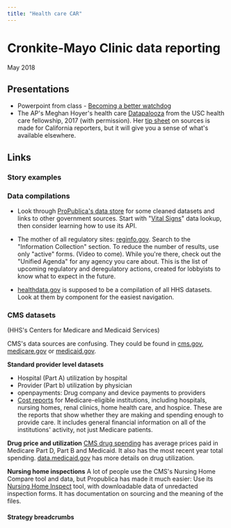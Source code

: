 ```yaml
---
title: "Health care CAR"
--- 
```


# Cronkite-Mayo Clinic data reporting
May 2018

## Presentations
* Powerpoint from class  - [Becoming a better watchdog](../docs/mayodata.pdf)
* The AP's Meghan Hoyer's health care [Datapalooza](../docs/meghan%20hoyer%20-%20USC_Oct_2017_Datapalooza_of_health_data_ideas.pptx)  from the USC health care fellowship, 2017 (with permission). Her [tip sheet](../docs/meghan%20hoyer%20-%20USC_March2018_Data_story_tipsheet.pdf) on sources is made for California reporters, but it will give you a sense of what's available elsewhere.

## Links

### Story examples

### Data compilations

* Look through [ProPublica's data store](https://www.propublica.org/datastore/datasets/health) for some cleaned datasets and links to other government sources. Start with "[Vital Signs](https://projects.propublica.org/vital-signs/)" data lookup, then consider learning how to use its API. 

* The mother of all regulatory sites: [reginfo.gov](http://reginfo.gov). Search to the "Information Collection" section. To reduce the number of results, use only "active" forms. (Video to come). While you're there, check out the "Unified Agenda" for any agency you care about. This is the list of upcoming regulatory and deregulatory actions, created for lobbyists to know what to expect in the future.

* [healthdata.gov](http://www.healthdata.gov) is supposed to be a compilation of all HHS datasets. Look at them by component for the easiest navigation. 

### CMS datasets 
(HHS's Centers for Medicare and Medicaid Services)

CMS's data sources are confusing. They could be found in [cms.gov](http://data.cms.gov), [medicare.gov](http://data.medicare.gov) or [medicaid.gov](http://data.medicaid.gov). 

**Standard provider level datasets**

* Hospital (Part A) utilization by hospital
* Provider (Part b) utilization by physician
* openpayments: Drug company and device payments to providers
* [Cost reports](https://www.cms.gov/Research-Statistics-Data-and-Systems/Downloadable-Public-Use-Files/Cost-Reports/Cost-Reports-by-Fiscal-Year.html) for Medicare-eligible institutions, including hospitals, nursing homes, renal clinics, home health care, and hospice. These are the reports that show whether they are making and spending enough to provide care. It includes general financial information on all of the institutions' activity, not just Medicare patients.

**Drug price and utilization**
[CMS drug spending](https://www.cms.gov/Research-Statistics-Data-and-Systems/Statistics-Trends-and-Reports/Information-on-Prescription-Drugs/index.html) has average prices paid in Medicare Part D, Part B and Medicaid. It also has the most recent year total spending.
[data.medicaid.gov](http://data.medicaid.gov) has more details on drug utilization. 

**Nursing home inspections**
A lot of people use the CMS's Nursing Home Compare tool and data, but Propublica has made it much easier: Use its [Nursing Home Inspect](https://projects.propublica.org/nursing-homes/) tool, with downloadable data of unredacted inspection forms. It has documentation on sourcing and the meaning of the files.


#### Strategy breadcrumbs
